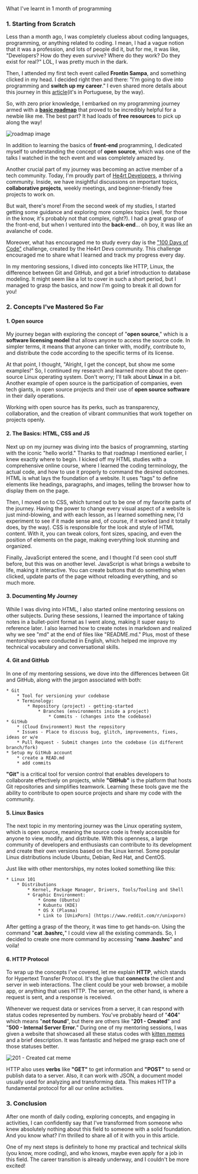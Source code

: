 What I've learnt in 1 month of programming

### 1. **Starting from Scratch**
Less than a month ago, I was completely clueless about coding languages, programming, or anything related to coding. I mean, I had a vague notion that it was a profession, and lots of people did it, but for me, it was like, "Developers? How do they even survive? Where do they work? Do they exist for real?" LOL, I was pretty much in the dark.

Then, I attended my first tech event called **Frontin Sampa**, and something clicked in my head. I decided right then and there: "I'm going to dive into programming and **switch up my career**." I even shared more details about this journey in this [article](https://dev.to/acamikuro/-uma-produtora-de-tv-no-mundo-dev-44p3)(it's in Portuguese, by the way).


So, with zero prior knowledge, I embarked on my programming journey armed with a [**basic roadmap**]([https://trilha.info/roadmap/frontend](https://trilha.info/roadmap/frontend)) that proved to be incredibly helpful for a newbie like me. The best part? It had loads of **free resources** to pick up along the way!

![roadmap image](https://i.imgur.com/jG9wd8i.png)

In addition to learning the basics of **front-end** programming, I dedicated myself to understanding the concept of **open source**, which was one of the talks I watched in the tech event and was completely amazed by.

Another crucial part of my journey was becoming an active member of a tech community. Today, I'm proudly part of [He4rt Developers](https://discord.gg/he4rt), a thriving community. Inside, we have insightful discussions on important topics, **collaborative projects**, weekly meetings, and beginner-friendly free projects to work on.

But wait, there's more! From the second week of my studies, I started getting some guidance and exploring more complex topics (well, for those in the know, it's probably not that complex, right?). I had a great grasp of the front-end, but when I ventured into the **back-end**... oh boy, it was like an avalanche of code.

Moreover, what has encouraged me to study every day is the ["100 Days of Code"](https://www.100diasdecodigo.dev/#comoParticipar) challenge, created by the He4rt Devs community. This challenge encouraged me to share what I learned and track my progress every day.

In my mentoring sessions, I dived into concepts like HTTP, Linux, the difference between Git and GitHub, and got a brief introduction to database modeling. It might seem like a lot to cover in such a short period, but I managed to grasp the basics, and now I'm going to break it all down for you!
### 2. Concepts I've Mastered So Far

#### 1. Open source
My journey began with exploring the concept of "**open source**," which is a **software licensing model** that allows anyone to access the source code. In simpler terms, it means that anyone can tinker with, modify, contribute to, and distribute the code according to the specific terms of its license.

At that point, I thought, "Alright, I get the concept, but show me some examples!" So, I continued my research and learned more about the open-source Linux operating system. Don't worry; I'll talk about **Linux** in a bit. Another example of open source is the participation of companies, even tech giants, in open source projects and their use of **open source software** in their daily operations.

Working with open source has its perks, such as transparency, collaboration, and the creation of vibrant communities that work together on projects openly.

#### 2. The Basics: HTML, CSS and JS
Next up on my journey was diving into the basics of programming, starting with the iconic "hello world." Thanks to that roadmap I mentioned earlier, I knew exactly where to begin. I kicked off my HTML studies with a comprehensive online course, where I learned the coding terminology, the actual code, and how to use it properly to command the desired outcomes. HTML is what lays the foundation of a website. It uses "tags" to define elements like headings, paragraphs, and images, telling the browser how to display them on the page.

Then, I moved on to CSS, which turned out to be one of my favorite parts of the journey. Having the power to change every visual aspect of a website is just mind-blowing, and with each lesson, as I learned something new, I'd experiment to see if it made sense and, of course, if it worked (and it totally does, by the way). CSS is responsible for the look and style of HTML content. With it, you can tweak colors, font sizes, spacing, and even the position of elements on the page, making everything look stunning and organized.

Finally, JavaScript entered the scene, and I thought I'd seen cool stuff before, but this was on another level. JavaScript is what brings a website to life, making it interactive. You can create buttons that do something when clicked, update parts of the page without reloading everything, and so much more.

#### 3. Documenting My Journey
While I was diving into HTML, I also started online mentoring sessions on other subjects. During these sessions, I learned the importance of taking notes in a bullet-point format as I went along, making it super easy to reference later. I also learned how to create notes in markdown and realized why we see "md" at the end of files like "README.md." Plus, most of these mentorships were conducted in English, which helped me improve my technical vocabulary and conversational skills.
#### 4. Git and GitHub
In one of my mentoring sessions, we dove into the differences between Git and GitHub, along with the jargon associated with both:

```
* Git
	* Tool for versioning your codebase
	* Terminology:
		* Repository (project) - getting-started
			* Branches (environments inside a project)
				* Commits - (changes into the codebase)
* GitHub
	* (Cloud Environment) Host the repository
	* Issues - Place to discuss bug, glitch, improvements, fixes, ideas or w/e
	* Pull Request - Submit changes into the codebase (in different branch/fork)
* Setup my GitHub account
	* create a READ.md 
	* add commits 
```

**"Git"** is a critical tool for version control that enables developers to collaborate effectively on projects, while **"GitHub"** is the platform that hosts Git repositories and simplifies teamwork. Learning these tools gave me the ability to contribute to open source projects and share my code with the community.


#### 5. Linux Basics
The next topic in my mentoring journey was the Linux operating system, which is open source, meaning the source code is freely accessible for anyone to view, modify, and distribute. With this openness, a large community of developers and enthusiasts can contribute to its development and create their own versions based on the Linux kernel. Some popular Linux distributions include Ubuntu, Debian, Red Hat, and CentOS.

Just like with other mentorships, my notes looked something like this:

```
* Linux 101
	* Distributions
		* Kernel, Package Manager, Drivers, Tools/Tooling and Shell
		* Graphic Environment: 
			* Gnome (Ubuntu)
			* Kubuntu (KDE)
			* OS X (Plasma)
			* Link to [UnixPorn] (https://www.reddit.com/r/unixporn)
```

After getting a grasp of the theory, it was time to get hands-on. Using the command "**cat .bashrc,**" I could view all the existing commands. So, I decided to create one more command by accessing "**nano .bashrc**" and voila!
#### 6. HTTP Protocol
To wrap up the concepts I've covered, let me explain **HTTP**, which stands for Hypertext Transfer Protocol. It's the glue that **connects** the client and server in web interactions. The client could be your web browser, a mobile app, or anything that uses HTTP. The server, on the other hand, is where a request is sent, and a response is received.

Whenever we request data or services from a server, it can respond with status codes represented by numbers. You've probably heard of "**404**" which means "**not found**", but there are others like "**201 - Created**" and "**500 - Internal Server Error.**" During one of my mentoring sessions, I was given a website that showcased all these status codes with [kitten memes](https://http.cat/) and a brief description. It was fantastic and helped me grasp each one of those statuses better.

![201 - Created cat meme](https://i.imgur.com/K3laCz4.png)

HTTP also uses **verbs** like **"GET"** to get information and **"POST"** to send or publish data to a server. Also, it can work with JSON, a document model usually used  for analyzing and transforming data. This makes HTTP a fundamental protocol for all our online activities.
### 3. Conclusion
After one month of daily coding, exploring concepts, and engaging in activities, I can confidently say that I've transformed from someone who knew absolutely nothing about this field to someone with a solid foundation. And you know what? I'm thrilled to share all of it with you in this article.

One of my next steps is definitely to hone my practical and technical skills (you know, more coding), and who knows, maybe even apply for a job in this field. The career transition is already underway, and I couldn't be more excited!
